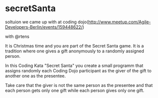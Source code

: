 secretSanta
===========

soltuion we came up with at coding dojo(http://www.meetup.com/Agile-Developers-Berlin/events/159448622/)

with @rtens



It is Christmas time and you are part of the Secret Santa game. It is a tradition where one gives a gift anonymously to a randomly assigned person.

In this Coding Kata "Secret Santa" you create a small programm that assigns randomly each Coding Dojo participant as the giver of the gift to another one as the presentee.

Take care that the giver is not the same person as the presentee and that each person gets only one gift while each person gives only one gift.

